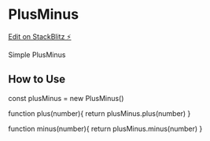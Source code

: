 # PlusMinus

[Edit on StackBlitz ⚡️](https://stackblitz.com/edit/js-vjjigi)

Simple PlusMinus

## How to Use

const plusMinus = new PlusMinus()

function plus(number){
  return plusMinus.plus(number)
}

function minus(number){
  return plusMinus.minus(number)
}

